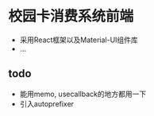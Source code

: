 # 校园卡消费系统前端
- 采用React框架以及Material-UI组件库
- ...

## todo

- 能用memo, usecallback的地方都用一下
- 引入autoprefixer
